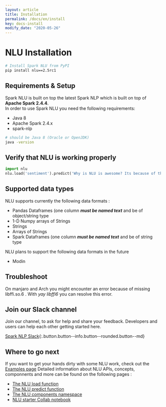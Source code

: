```yaml
---
layout: article
title: Installation
permalink: /docs/en/install
key: docs-install
modify_date: "2020-05-26"
---
```


# NLU Installation

```bash
# Install Spark NLU from PyPI
pip install nlu==2.5rc1
```
## Requirements & Setup

Spark NLU is built on top the latest Spark NLP which is built on top of **Apache Spark 2.4.4**.     
In order to use Spark NLU you need the following requirements:

* Java 8
* Apache Spark 2.4.x
* spark-nlp


```bash
# should be Java 8 (Oracle or OpenJDK)
java -version
```

## Verify that NLU is working properly

```python
import nlu
nlu.load('sentiment').predict('Why is NLU is awesome? Its because of the sauce!')
```


##  Supported data types
NLU supports currently the following data formats : 
- Pandas Dataframes  (one column ***must be named text*** and be of object/string type
- 1-D Numpy arrays of Strings
- Strings
- Arrays of Strings
- Spark Dataframes  (one column ***must be named text*** and be of string type

NLU plans to support the following data formats in the future
- Modin


## Troubleshoot

On manjaro and Arch you might encounter an error because of missing libffi.so.6 . 
With *yay libffi6* you can resolve this error.



## Join our Slack channel

Join our channel, to ask for help and share your feedback. Developers and users can help each other getting started here.

[Spark NLP Slack](https://join.slack.com/t/spark-nlp/shared_invite/enQtNjA4MTE2MDI1MDkxLWVjNWUzOGNlODg1Y2FkNGEzNDQ1NDJjMjc3Y2FkOGFmN2Q3ODIyZGVhMzU0NGM3NzRjNDkyZjZlZTQ0YzY1N2I){:.button.button--info.button--rounded.button--md}


## Where to go next

If you want to get your hands dirty with some NLU work, check out the [Examples page](examples)
Detailed information about NLU APIs, concepts, componnents and more can be found on the following pages : 

- [The NLU load function](load_api)
- [The NLU predict function](predict_api)
- [The NLU components namespace](https://nlu.johnsnowlabs.com/docs/en/namespace)
- [NLU starter Collab notebook](https://colab.research.google.com/drive/1hJ6BiYXxfeDfDjsZu0ZI2TnOa9nrIxfI?usp=sharing)